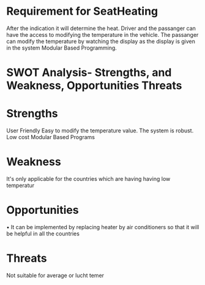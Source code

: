 # Requirement for SeatHeating

After the indication it will determine the heat.
Driver and the passanger can have the access to modifying the temperature in the vehicle.
The passanger can modify the temperature by watching the display as the display is given in the system
Modular Based Programming.

# SWOT Analysis- Strengths, and Weakness, Opportunities Threats

# Strengths

User Friendly
Easy to modify the temperature value.
The system is robust.
Low cost
Modular Based Programs

# Weakness

It's only applicable for the countries which are having having low temperatur

# Opportunities

• It can be implemented by replacing heater by air conditioners so that it will be helpful in all the countries

# Threats

Not suitable for average or lucht temer
